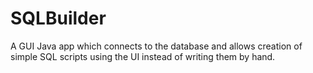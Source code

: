 # SQLBuilder
A GUI Java app which connects to the database and allows creation of simple SQL scripts using the UI instead of writing them by hand.
